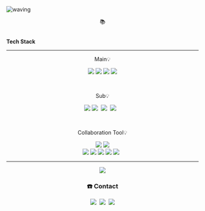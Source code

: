 [//]: # (![header]&#40;https://capsule-render.vercel.app/api?type=soft&color=_hexcode&height=500&section=header&text=Choi%20Kang%20Heon&fontSize=90&fontColor=FFFFFF&theme=cobalt&#41;)
![waving](https://capsule-render.vercel.app/api?type=waving&height=300&text=Choi%20Kang%20Heon&fontAlign=50&fontAlignY=40&color=gradient)



<p align="center">
    📚️ <h2></h2><Strong>Tech Stack</Strong><br>
</p>
<hr>
<p align="center">
    Main💡
</p>
<p align="center" display="inline-block">
  <img src="https://img.shields.io/badge/JAVA-007396?style=for-the-badge&logo=java&logoColor=white"> 
    <img src="https://img.shields.io/badge/Spring-6DB33F?style=for-the-badge&logo=Spring&logoColor=white">
    <img src="https://img.shields.io/badge/SpringBoot-6DB33F?style=for-the-badge&logo=SpringBoot&logoColor=white">
    <img src="https://img.shields.io/badge/mysql-4479A1?style=for-the-badge&logo=mysql&logoColor=white">
</p><br>

<p align="center">
    Sub💡
</p>

<p align="center">
<img src="https://img.shields.io/badge/react-61DAFB?style=for-the-badge&logo=react&logoColor=black">
<img src="https://img.shields.io/badge/C++-00599C?style=flat-square&logo=C%2B%2B&logoColor=white"/></a>&nbsp
<img src="https://img.shields.io/badge/C-A8B9CC?style=flat-square&logo=C&logoColor=white"/></a>&nbsp
<img src="https://img.shields.io/badge/aws-333664?style=flat-square&logo=amazon-aws&logoColor=white"/></a>&nbsp
&nbsp
</p>

<br>
<p align="center">
    Collaboration Tool💡
</p>

<p align="center">
<img src="https://img.shields.io/badge/Notion-000000.svg?style=flat-square&logo=Notion&logoColor=white">
<img src="https://img.shields.io/badge/Slack-6f097a.svg?style=flat-square&logo=Slack&logoColor=white">
<br/>
<img src="https://img.shields.io/badge/JIRA-1572B6.svg?style=flat-square&logo=JIRA&logoColor=white">
<img src="https://img.shields.io/badge/Confluence-1572B6.svg?style=flat-square&logo=Confluence&logoColor=white">
<img src="https://img.shields.io/badge/subversion-7ecbf2.svg?style=flat-square&logo=subversion&logoColor=white">
<img src="https://img.shields.io/badge/git-F05032.svg?style=flat-square&logo=git&logoColor=white">
<img src="https://img.shields.io/badge/github-181717.svg?style=flat-square&logo=github&logoColor=white">
&nbsp
</p>


<hr>

<div style="text-align: center; flex-direction: row;">
 <img class="img" src="https://github-readme-stats.vercel.app/api?username=choikangheon&show_icons=true&theme=radical" /> 
</div>


<h3 align="center"> <span>☎️</span> Contact  </h3>
<p align="center">
  <a href="https://pray-for-dev.tistory.com/"><img src="https://img.shields.io/badge/Tech%20Blog-11B48A?style=flat-square&logo=Vimeo&logoColor=white&link=https://velog.io/@woo0_hooo"/></a>&nbsp
  <a href="https://www.instagram.com/kangheon99/"><img src="https://img.shields.io/badge/Instagram-E4405F?style=flat-square&logo=Instagram&logoColor=white&link=https://www.instagram.com/woo0_hooo/"/></a>&nbsp
  <a href="mailto:prayfordev@gmail.com"><img src="https://img.shields.io/badge/Gmail-d14836?style=flat-square&logo=Gmail&logoColor=white&link=prayfordev@gmail.com"/></a>
</p>
<br>

